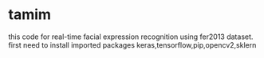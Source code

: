 # tamim
this code for real-time facial expression recognition using fer2013 dataset.
first need to install imported packages 
keras,tensorflow,pip,opencv2,sklern
